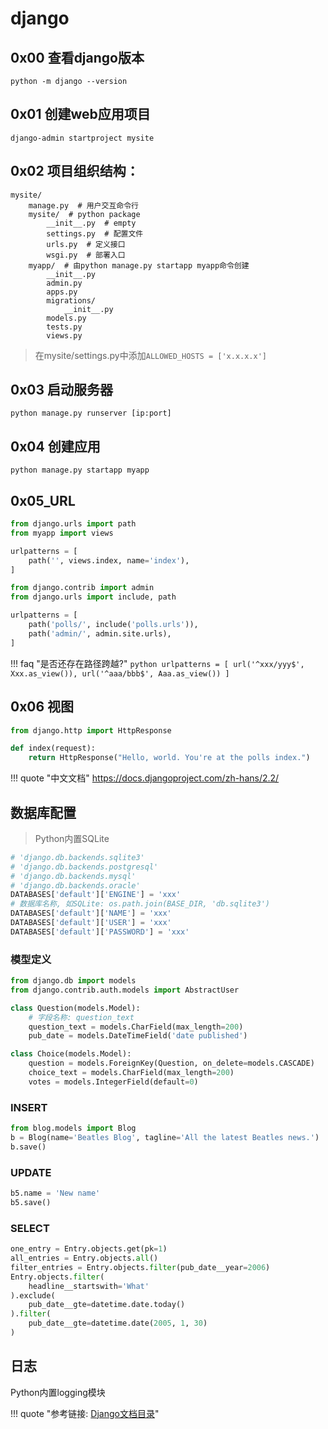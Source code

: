 # django

## 0x00 查看django版本

`python -m django --version`

## 0x01 创建web应用项目

`django-admin startproject mysite`

## 0x02 项目组织结构：

```
mysite/
    manage.py  # 用户交互命令行
    mysite/  # python package
        __init__.py  # empty
        settings.py  # 配置文件
        urls.py  # 定义接口
        wsgi.py  # 部署入口
    myapp/  # 由python manage.py startapp myapp命令创建
        __init__.py
        admin.py
        apps.py
        migrations/
            __init__.py
        models.py
        tests.py
        views.py
```

> 在mysite/settings.py中添加`ALLOWED_HOSTS = ['x.x.x.x']`

## 0x03 启动服务器

`python manage.py runserver [ip:port]`

## 0x04 创建应用

`python manage.py startapp myapp`

## 0x05_URL

```python tab="mysite/urls.py"
from django.urls import path
from myapp import views

urlpatterns = [
    path('', views.index, name='index'),
]
```

```python tab="include到服务器"
from django.contrib import admin
from django.urls import include, path

urlpatterns = [
    path('polls/', include('polls.urls')),
    path('admin/', admin.site.urls),
]
```

!!! faq "是否还存在路径跨越?"
    ```python
    urlpatterns = [
        url('^xxx/yyy$', Xxx.as_view()),
        url('^aaa/bbb$', Aaa.as_view())
    ]
    ```

## 0x06 视图

```python tab="myapp/views.py"
from django.http import HttpResponse

def index(request):
    return HttpResponse("Hello, world. You're at the polls index.")
```


!!! quote "中文文档"
    <https://docs.djangoproject.com/zh-hans/2.2/>


## 数据库配置

> Python内置SQLite

```python tab="mysite/settings.py"
# 'django.db.backends.sqlite3'
# 'django.db.backends.postgresql'
# 'django.db.backends.mysql'
# 'django.db.backends.oracle'
DATABASES['default']['ENGINE'] = 'xxx'
# 数据库名称, 如SQLite: os.path.join(BASE_DIR, 'db.sqlite3')
DATABASES['default']['NAME'] = 'xxx'
DATABASES['default']['USER'] = 'xxx'
DATABASES['default']['PASSWORD'] = 'xxx'
```

### 模型定义

```python tab="mysite/models.py"
from django.db import models
from django.contrib.auth.models import AbstractUser

class Question(models.Model):
    # 字段名称: question_text
    question_text = models.CharField(max_length=200)
    pub_date = models.DateTimeField('date published')

class Choice(models.Model):
    question = models.ForeignKey(Question, on_delete=models.CASCADE)
    choice_text = models.CharField(max_length=200)
    votes = models.IntegerField(default=0)
```

### INSERT

```python
from blog.models import Blog
b = Blog(name='Beatles Blog', tagline='All the latest Beatles news.')
b.save()
```

### UPDATE

```python
b5.name = 'New name'
b5.save()
```

### SELECT

```python
one_entry = Entry.objects.get(pk=1)
all_entries = Entry.objects.all()
filter_entries = Entry.objects.filter(pub_date__year=2006)
Entry.objects.filter(
    headline__startswith='What'
).exclude(
    pub_date__gte=datetime.date.today()
).filter(
    pub_date__gte=datetime.date(2005, 1, 30)
)
```

## 日志

Python内置logging模块


!!! quote "参考链接: [Django文档目录](https://docs.djangoproject.com/zh-hans/3.0/contents/)"
